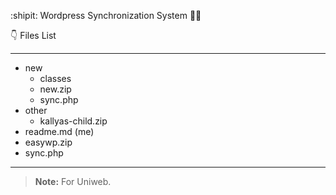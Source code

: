 :shipit:   Wordpress Synchronization System  :male_detective:

:point_down: Files List

---
* new
  * classes
  * new.zip
  * sync.php
* other
  * kallyas-child.zip
* readme.md (me)
* easywp.zip
* sync.php

---
 > **Note:** For Uniweb.
